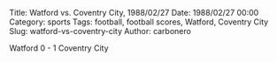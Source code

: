 Title: Watford vs. Coventry City, 1988/02/27
Date: 1988/02/27 00:00
Category: sports
Tags: football, football scores, Watford, Coventry City
Slug: watford-vs-coventry-city
Author: carbonero


Watford 0 - 1 Coventry City
